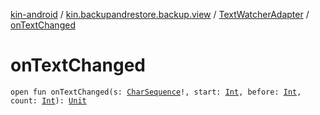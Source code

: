[kin-android](../../index.md) / [kin.backupandrestore.backup.view](../index.md) / [TextWatcherAdapter](index.md) / [onTextChanged](./on-text-changed.md)

# onTextChanged

`open fun onTextChanged(s: `[`CharSequence`](https://kotlinlang.org/api/latest/jvm/stdlib/kotlin/-char-sequence/index.html)`!, start: `[`Int`](https://kotlinlang.org/api/latest/jvm/stdlib/kotlin/-int/index.html)`, before: `[`Int`](https://kotlinlang.org/api/latest/jvm/stdlib/kotlin/-int/index.html)`, count: `[`Int`](https://kotlinlang.org/api/latest/jvm/stdlib/kotlin/-int/index.html)`): `[`Unit`](https://kotlinlang.org/api/latest/jvm/stdlib/kotlin/-unit/index.html)